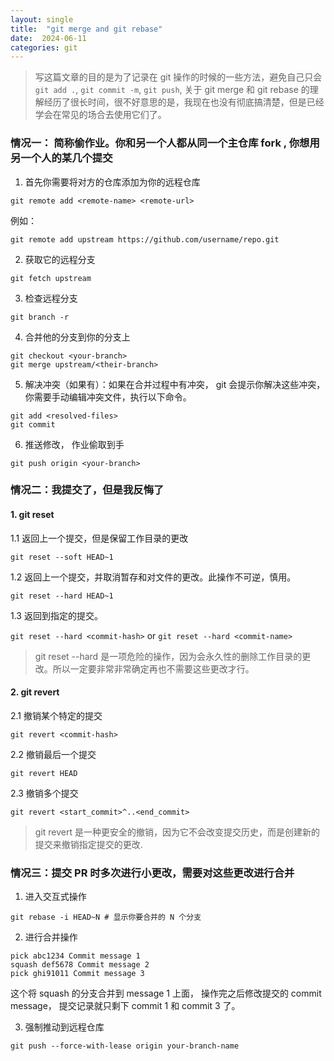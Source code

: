 ```yaml
---
layout: single
title:  "git merge and git rebase"
date:  2024-06-11
categories: git
---
```

> 写这篇文章的目的是为了记录在 git 操作的时候的一些方法，避免自己只会 `git add .`, `git commit -m`, `git push`, 关于 git merge 和 git rebase 的理解经历了很长时间，很不好意思的是，我现在也没有彻底搞清楚，但是已经学会在常见的场合去使用它们了。

### 情况一： 简称偷作业。你和另一个人都从同一个主仓库 fork , 你想用另一个人的某几个提交

1. 首先你需要将对方的仓库添加为你的远程仓库  

`git remote add <remote-name> <remote-url>`  

例如：  

`git remote add upstream https://github.com/username/repo.git`

2. 获取它的远程分支  

`git fetch upstream`  

3. 检查远程分支

`git branch -r`  

4. 合并他的分支到你的分支上

```shell
git checkout <your-branch>
git merge upstream/<their-branch>
```

5. 解决冲突（如果有）：如果在合并过程中有冲突， git 会提示你解决这些冲突，你需要手动编辑冲突文件，执行以下命令。

```shell
git add <resolved-files>
git commit
```

6. 推送修改， 作业偷取到手

```shell
git push origin <your-branch>
```

### 情况二：我提交了，但是我反悔了

#### 1. git reset

1.1 返回上一个提交，但是保留工作目录的更改  

`git reset --soft HEAD~1`

1.2 返回上一个提交，并取消暂存和对文件的更改。此操作不可逆，慎用。

`git reset --hard HEAD~1`

1.3 返回到指定的提交。

`git reset --hard <commit-hash>` or `git reset --hard <commit-name>`
> git reset --hard 是一项危险的操作，因为会永久性的删除工作目录的更改。所以一定要非常非常确定再也不需要这些更改才行。

#### 2. git revert

2.1 撤销某个特定的提交  

`git revert <commit-hash>`

2.2 撤销最后一个提交  

`git revert HEAD`

2.3 撤销多个提交  

`git revert <start_commit>^..<end_commit>`
> git revert 是一种更安全的撤销，因为它不会改变提交历史，而是创建新的提交来撤销指定提交的更改.

### 情况三：提交 PR 时多次进行小更改，需要对这些更改进行合并

1. 进入交互式操作  

`git rebase -i HEAD~N # 显示你要合并的 N 个分支`  

2. 进行合并操作  
  
```shell
pick abc1234 Commit message 1
squash def5678 Commit message 2
pick ghi91011 Commit message 3
```

这个将 squash 的分支合并到 message 1 上面， 操作完之后修改提交的 commit message， 提交记录就只剩下 commit 1 和 commit 3 了。  

3. 强制推动到远程仓库

`git push --force-with-lease origin your-branch-name`
